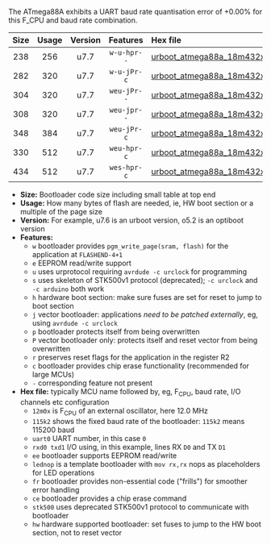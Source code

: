 The ATmega88A exhibits a UART baud rate quantisation error of +0.00% for this F_CPU and baud rate combination.

|Size|Usage|Version|Features|Hex file|
|:-:|:-:|:-:|:-:|:--|
|238|256|u7.7|`w-u-hpr--`|[urboot_atmega88a_18m432x_++57k6_uart0_rxd0_txd1_lednop_fr_hw.hex](https://raw.githubusercontent.com/stefanrueger/urboot.hex/main/mcus/atmega88a/external_oscillator/fcpu_18m432x/br_++57k6/urboot_atmega88a_18m432x_++57k6_uart0_rxd0_txd1_lednop_fr_hw.hex)|
|282|320|u7.7|`w-u-jPr-c`|[urboot_atmega88a_18m432x_++57k6_uart0_rxd0_txd1_lednop_fr_ce.hex](https://raw.githubusercontent.com/stefanrueger/urboot.hex/main/mcus/atmega88a/external_oscillator/fcpu_18m432x/br_++57k6/urboot_atmega88a_18m432x_++57k6_uart0_rxd0_txd1_lednop_fr_ce.hex)|
|304|320|u7.7|`weu-jPr--`|[urboot_atmega88a_18m432x_++57k6_uart0_rxd0_txd1_ee_lednop.hex](https://raw.githubusercontent.com/stefanrueger/urboot.hex/main/mcus/atmega88a/external_oscillator/fcpu_18m432x/br_++57k6/urboot_atmega88a_18m432x_++57k6_uart0_rxd0_txd1_ee_lednop.hex)|
|308|320|u7.7|`weu-jpr--`|[urboot_atmega88a_18m432x_++57k6_uart0_rxd0_txd1_ee_lednop_fr.hex](https://raw.githubusercontent.com/stefanrueger/urboot.hex/main/mcus/atmega88a/external_oscillator/fcpu_18m432x/br_++57k6/urboot_atmega88a_18m432x_++57k6_uart0_rxd0_txd1_ee_lednop_fr.hex)|
|348|384|u7.7|`weu-jPr-c`|[urboot_atmega88a_18m432x_++57k6_uart0_rxd0_txd1_ee_lednop_fr_ce.hex](https://raw.githubusercontent.com/stefanrueger/urboot.hex/main/mcus/atmega88a/external_oscillator/fcpu_18m432x/br_++57k6/urboot_atmega88a_18m432x_++57k6_uart0_rxd0_txd1_ee_lednop_fr_ce.hex)|
|330|512|u7.7|`weu-hpr-c`|[urboot_atmega88a_18m432x_++57k6_uart0_rxd0_txd1_ee_lednop_fr_ce_hw.hex](https://raw.githubusercontent.com/stefanrueger/urboot.hex/main/mcus/atmega88a/external_oscillator/fcpu_18m432x/br_++57k6/urboot_atmega88a_18m432x_++57k6_uart0_rxd0_txd1_ee_lednop_fr_ce_hw.hex)|
|434|512|u7.7|`wes-hpr-c`|[urboot_atmega88a_18m432x_++57k6_uart0_rxd0_txd1_ee_lednop_fr_ce_stk500_hw.hex](https://raw.githubusercontent.com/stefanrueger/urboot.hex/main/mcus/atmega88a/external_oscillator/fcpu_18m432x/br_++57k6/urboot_atmega88a_18m432x_++57k6_uart0_rxd0_txd1_ee_lednop_fr_ce_stk500_hw.hex)|

- **Size:** Bootloader code size including small table at top end
- **Usage:** How many bytes of flash are needed, ie, HW boot section or a multiple of the page size
- **Version:** For example, u7.6 is an urboot version, o5.2 is an optiboot version
- **Features:**
  + `w` bootloader provides `pgm_write_page(sram, flash)` for the application at `FLASHEND-4+1`
  + `e` EEPROM read/write support
  + `u` uses urprotocol requiring `avrdude -c urclock` for programming
  + `s` uses skeleton of STK500v1 protocol (deprecated); `-c urclock` and `-c arduino` both work
  + `h` hardware boot section: make sure fuses are set for reset to jump to boot section
  + `j` vector bootloader: applications *need to be patched externally*, eg, using `avrdude -c urclock`
  + `p` bootloader protects itself from being overwritten
  + `P` vector bootloader only: protects itself and reset vector from being overwritten
  + `r` preserves reset flags for the application in the register R2
  + `c` bootloader provides chip erase functionality (recommended for large MCUs)
  + `-` corresponding feature not present
- **Hex file:** typically MCU name followed by, eg, F<sub>CPU</sub>, baud rate, I/O channels etc configuration
  + `12m0x` is F<sub>CPU</sub> of an external oscillator, here 12.0 MHz
  + `115k2` shows the fixed baud rate of the bootloader: `115k2` means 115200 baud
  + `uart0` UART number, in this case `0`
  + `rxd0 txd1` I/O using, in this example, lines RX `D0` and TX `D1`
  + `ee` bootloader supports EEPROM read/write
  + `lednop` is a template bootloader with `mov rx,rx` nops as placeholders for LED operations
  + `fr` bootloader provides non-essential code ("frills") for smoother error handling
  + `ce` bootloader provides a chip erase command
  + `stk500` uses deprecated STK500v1 protocol to communicate with bootloader
  + `hw` hardware supported bootloader: set fuses to jump to the HW boot section, not to reset vector
